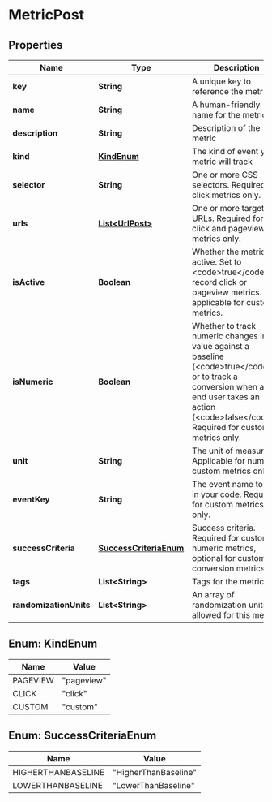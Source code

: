 

# MetricPost


## Properties

| Name | Type | Description | Notes |
|------------ | ------------- | ------------- | -------------|
|**key** | **String** | A unique key to reference the metric |  |
|**name** | **String** | A human-friendly name for the metric |  [optional] |
|**description** | **String** | Description of the metric |  [optional] |
|**kind** | [**KindEnum**](#KindEnum) | The kind of event your metric will track |  |
|**selector** | **String** | One or more CSS selectors. Required for click metrics only. |  [optional] |
|**urls** | [**List&lt;UrlPost&gt;**](UrlPost.md) | One or more target URLs. Required for click and pageview metrics only. |  [optional] |
|**isActive** | **Boolean** | Whether the metric is active. Set to &lt;code&gt;true&lt;/code&gt; to record click or pageview metrics. Not applicable for custom metrics. |  [optional] |
|**isNumeric** | **Boolean** | Whether to track numeric changes in value against a baseline (&lt;code&gt;true&lt;/code&gt;) or to track a conversion when an end user takes an action (&lt;code&gt;false&lt;/code&gt;). Required for custom metrics only. |  [optional] |
|**unit** | **String** | The unit of measure. Applicable for numeric custom metrics only. |  [optional] |
|**eventKey** | **String** | The event name to use in your code. Required for custom metrics only. |  [optional] |
|**successCriteria** | [**SuccessCriteriaEnum**](#SuccessCriteriaEnum) | Success criteria. Required for custom numeric metrics, optional for custom conversion metrics. |  [optional] |
|**tags** | **List&lt;String&gt;** | Tags for the metric |  [optional] |
|**randomizationUnits** | **List&lt;String&gt;** | An array of randomization units allowed for this metric |  [optional] |



## Enum: KindEnum

| Name | Value |
|---- | -----|
| PAGEVIEW | &quot;pageview&quot; |
| CLICK | &quot;click&quot; |
| CUSTOM | &quot;custom&quot; |



## Enum: SuccessCriteriaEnum

| Name | Value |
|---- | -----|
| HIGHERTHANBASELINE | &quot;HigherThanBaseline&quot; |
| LOWERTHANBASELINE | &quot;LowerThanBaseline&quot; |



